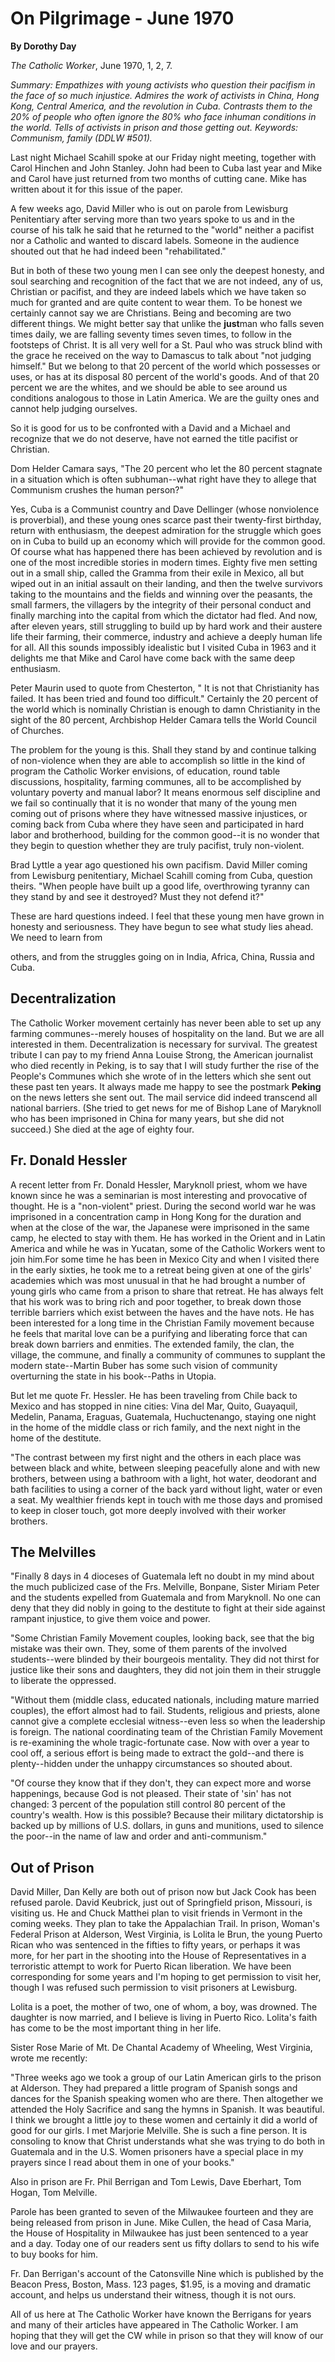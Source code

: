 On Pilgrimage - June 1970
=========================

**By Dorothy Day**

*The Catholic Worker*, June 1970, 1, 2, 7.

*Summary: Empathizes with young activists who question their pacifism in
the face of so much injustice. Admires the work of activists in China,
Hong Kong, Central America, and the revolution in Cuba. Contrasts them
to the 20% of people who often ignore the 80% who face inhuman
conditions in the world. Tells of activists in prison and those getting
out. Keywords: Communism, family (DDLW \#501).*

Last night Michael Scahill spoke at our Friday night meeting, together
with Carol Hinchen and John Stanley. John had been to Cuba last year and
Mike and Carol have just returned from two months of cutting cane. Mike
has written about it for this issue of the paper.

A few weeks ago, David Miller who is out on parole from Lewisburg
Penitentiary after serving more than two years spoke to us and in the
course of his talk he said that he returned to the "world" neither a
pacifist nor a Catholic and wanted to discard labels. Someone in the
audience shouted out that he had indeed been "rehabilitated."

But in both of these two young men I can see only the deepest honesty,
and soul searching and recognition of the fact that we are not indeed,
any of us, Christian or pacifist, and they are indeed labels which we
have taken so much for granted and are quite content to wear them. To be
honest we certainly cannot say we are Christians. Being and becoming are
two different things. We might better say that unlike the **just**man
who falls seven times daily, we are falling seventy times seven times,
to follow in the footsteps of Christ. It is all very well for a St. Paul
who was struck blind with the grace he received on the way to Damascus
to talk about "not judging himself." But we belong to that 20 percent of
the world which possesses or uses, or has at its disposal 80 percent of
the world's goods. And of that 20 percent we are the whites, and we
should be able to see around us conditions analogous to those in Latin
America. We are the guilty ones and cannot help judging ourselves.

So it is good for us to be confronted with a David and a Michael and
recognize that we do not deserve, have not earned the title pacifist or
Christian.

Dom Helder Camara says, "The 20 percent who let the 80 percent stagnate
in a situation which is often subhuman--what right have they to allege
that Communism crushes the human person?"

Yes, Cuba is a Communist country and Dave Dellinger (whose nonviolence
is proverbial), and these young ones scarce past their twenty-first
birthday, return with enthusiasm, the deepest admiration for the
struggle which goes on in Cuba to build up an economy which will provide
for the common good. Of course what has happened there has been achieved
by revolution and is one of the most incredible stories in modern times.
Eighty five men setting out in a small ship, called the Gramma from
their exile in Mexico, all but wiped out in an initial assault on their
landing, and then the twelve survivors taking to the mountains and the
fields and winning over the peasants, the small farmers, the villagers
by the integrity of their personal conduct and finally marching into the
capital from which the dictator had fled. And now, after eleven years,
still struggling to build up by hard work and their austere life their
farming, their commerce, industry and achieve a deeply human life for
all. All this sounds impossibly idealistic but I visited Cuba in 1963
and it delights me that Mike and Carol have come back with the same deep
enthusiasm.

Peter Maurin used to quote from Chesterton, " It is not that
Christianity has failed. It has been tried and found too difficult."
Certainly the 20 percent of the world which is nominally Christian is
enough to damn Christianity in the sight of the 80 percent, Archbishop
Helder Camara tells the World Council of Churches.

The problem for the young is this. Shall they stand by and continue
talking of non-violence when they are able to accomplish so little in
the kind of program the Catholic Worker envisions, of education, round
table discussions, hospitality, farming communes, all to be accomplished
by voluntary poverty and manual labor? It means enormous self discipline
and we fail so continually that it is no wonder that many of the young
men coming out of prisons where they have witnessed massive injustices,
or coming back from Cuba where they have seen and participated in hard
labor and brotherhood, building for the common good--it is no wonder
that they begin to question whether they are truly pacifist, truly
non-violent.

Brad Lyttle a year ago questioned his own pacifism. David Miller coming
from Lewisburg penitentiary, Michael Scahill coming from Cuba, question
theirs. "When people have built up a good life, overthrowing tyranny can
they stand by and see it destroyed? Must they not defend it?"

These are hard questions indeed. I feel that these young men have grown
in honesty and seriousness. They have begun to see what study lies
ahead. We need to learn from

others, and from the struggles going on in India, Africa, China, Russia
and Cuba.

Decentralization
----------------

The Catholic Worker movement certainly has never been able to set up any
farming communes--merely houses of hospitality on the land. But we are
all interested in them. Decentralization is necessary for survival. The
greatest tribute I can pay to my friend Anna Louise Strong, the American
journalist who died recently in Peking, is to say that I will study
further the rise of the People's Communes which she wrote of in the
letters which she sent out these past ten years. It always made me happy
to see the postmark **Peking** on the news letters she sent out. The
mail service did indeed transcend all national barriers. (She tried to
get news for me of Bishop Lane of Maryknoll who has been imprisoned in
China for many years, but she did not succeed.) She died at the age of
eighty four.

Fr. Donald Hessler
------------------

A recent letter from Fr. Donald Hessler, Maryknoll priest, whom we have
known since he was a seminarian is most interesting and provocative of
thought. He is a "non-violent" priest. During the second world war he
was imprisoned in a concentration camp in Hong Kong for the duration and
when at the close of the war, the Japanese were imprisoned in the same
camp, he elected to stay with them. He has worked in the Orient and in
Latin America and while he was in Yucatan, some of the Catholic Workers
went to join him.For some time he has been in Mexico City and when I
visited there in the early sixties, he took me to a retreat being given
at one of the girls' academies which was most unusual in that he had
brought a number of young girls who came from a prison to share that
retreat. He has always felt that his work was to bring rich and poor
together, to break down those terrible barriers which exist between the
haves and the have nots. He has been interested for a long time in the
Christian Family movement because he feels that marital love can be a
purifying and liberating force that can break down barriers and
enmities. The extended family, the clan, the village, the commune, and
finally a community of communes to supplant the modern state--Martin
Buber has some such vision of community overturning the state in his
book--Paths in Utopia.

But let me quote Fr. Hessler. He has been traveling from Chile back to
Mexico and has stopped in nine cities: Vina del Mar, Quito, Guayaquil,
Medelin, Panama, Eraguas, Guatemala, Huchuctenango, staying one night in
the home of the middle class or rich family, and the next night in the
home of the destitute.

"The contrast between my first night and the others in each place was
between black and white, between sleeping peacefully alone and with new
brothers, between using a bathroom with a light, hot water, deodorant
and bath facilities to using a corner of the back yard without light,
water or even a seat. My wealthier friends kept in touch with me those
days and promised to keep in closer touch, got more deeply involved with
their worker brothers.

The Melvilles
-------------

"Finally 8 days in 4 dioceses of Guatemala left no doubt in my mind
about the much publicized case of the Frs. Melville, Bonpane, Sister
Miriam Peter and the students expelled from Guatemala and from
Maryknoll. No one can deny that they did nobly in going to the destitute
to fight at their side against rampant injustice, to give them voice and
power.

"Some Christian Family Movement couples, looking back, see that the big
mistake was their own. They, some of them parents of the involved
students--were blinded by their bourgeois mentality. They did not thirst
for justice like their sons and daughters, they did not join them in
their struggle to liberate the oppressed.

"Without them (middle class, educated nationals, including mature
married couples), the effort almost had to fail. Students, religious and
priests, alone cannot give a complete ecclesial witness--even less so
when the leadership is foreign. The national coordinating team of the
Christian Family Movement is re-examining the whole tragic-fortunate
case. Now with over a year to cool off, a serious effort is being made
to extract the gold--and there is plenty--hidden under the unhappy
circumstances so shouted about.

"Of course they know that if they don't, they can expect more and worse
happenings, because God is not pleased. Their state of 'sin' has not
changed: 3 percent of the population still control 80 percent of the
country's wealth. How is this possible? Because their military
dictatorship is backed up by millions of U.S. dollars, in guns and
munitions, used to silence the poor--in the name of law and order and
anti-communism."

Out of Prison
-------------

David Miller, Dan Kelly are both out of prison now but Jack Cook has
been refused parole. David Keubrick, just out of Springfield prison,
Missouri, is visiting us. He and Chuck Matthei plan to visit friends in
Vermont in the coming weeks. They plan to take the Appalachian Trail. In
prison, Woman's Federal Prison at Alderson, West Virginia, is Lolita le
Brun, the young Puerto Rican who was sentenced in the fifties to fifty
years, or perhaps it was more, for her part in the shooting into the
House of Representatives in a terroristic attempt to work for Puerto
Rican liberation. We have been corresponding for some years and I'm
hoping to get permission to visit her, though I was refused such
permission to visit prisoners at Lewisburg.

Lolita is a poet, the mother of two, one of whom, a boy, was drowned.
The daughter is now married, and I believe is living in Puerto Rico.
Lolita's faith has come to be the most important thing in her life.

Sister Rose Marie of Mt. De Chantal Academy of Wheeling, West Virginia,
wrote me recently:

"Three weeks ago we took a group of our Latin American girls to the
prison at Alderson. They had prepared a little program of Spanish songs
and dances for the Spanish speaking women who are there. Then altogether
we attended the Holy Sacrifice and sang the hymns in Spanish. It was
beautiful. I think we brought a little joy to these women and certainly
it did a world of good for our girls. I met Marjorie Melville. She is
such a fine person. It is consoling to know that Christ understands what
she was trying to do both in Guatemala and in the U.S. Women prisoners
have a special place in my prayers since I read about them in one of
your books."

Also in prison are Fr. Phil Berrigan and Tom Lewis, Dave Eberhart, Tom
Hogan, Tom Melville.

Parole has been granted to seven of the Milwaukee fourteen and they are
being released from prison in June. Mike Cullen, the head of Casa Maria,
the House of Hospitality in Milwaukee has just been sentenced to a year
and a day. Today one of our readers sent us fifty dollars to send to his
wife to buy books for him.

Fr. Dan Berrigan's account of the Catonsville Nine which is published by
the Beacon Press, Boston, Mass. 123 pages, \$1.95, is a moving and
dramatic account, and helps us understand their witness, though it is
not ours.

All of us here at The Catholic Worker have known the Berrigans for years
and many of their articles have appeared in The Catholic Worker. I am
hoping that they will get the CW while in prison so that they will know
of our love and our prayers.

